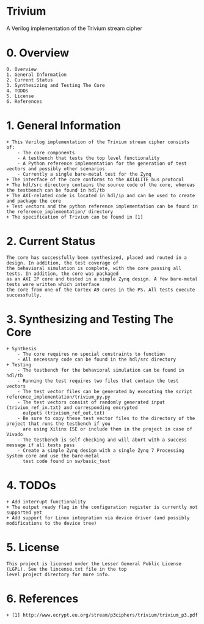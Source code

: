 # Trivium
A Verilog implementation of the Trivium stream cipher

# 0. Overview
    0. Overview
    1. General Information
    2. Current Status
    3. Synthesizing and Testing The Core
    4. TODOs
    5. License
    6. References
	

# 1. General Information
    + This Verilog implementation of the Trivium stream cipher consists of:
        - The core components
        - A testbench that tests the top level functionality
        - A Python reference implementation for the generation of test vectors and possibly other scenarios
        - Currently a single bare-metal test for the Zynq
    + The interface of the core conforms to the AXI4LITE bus protocol
    + The hdl/src directory contains the source code of the core, whereas the testbench can be found in hdl/tb
    + The AXI-related code is located in hdl/ip and can be used to create and package the core
    + Test vectors and the python reference implementation can be found in the reference_implementation/ directory
    + The specification of Trivium can be found in [1]
	
# 2. Current Status
    The core has successfully been synthesized, placed and routed in a design. In addition, the test coverage of
    the behavioral simulation is complete, with the core passing all tests. In addition, the core was packaged
    as an AXI IP core and tested in a simple Zynq design. A few bare-metal tests were written which interface
    the core from one of the Cortex A9 cores in the PS. All tests execute successfully.
    
# 3. Synthesizing and Testing The Core
    + Synthesis
        - The core requires no special constraints to function
        - All necessary code can be found in the hdl/src directory
    + Testing
        - The testbench for the behavioral simulation can be found in hdl/tb
        - Running the test requires two files that contain the test vectors
        - The test vector files can be generated by executing the script reference_implementation/trivium_py.py
        - The test vectors consist of randomly generated input (trivium_ref_in.txt) and corresponding encrypted
          outputs (trivisum_ref_out.txt)
        - Be sure to copy these test vector files to the directory of the project that runs the testbench if you
          are using Xilinx ISE or include them in the project in case of Vivado
        - The testbench is self checking and will abort with a success message if all tests pass
        - Create a simple Zynq design with a single Zynq 7 Processing System core and use the bare-metal 
          test code found in sw/basic_test
		
# 4. TODOs
    + Add interrupt functionality
    + The output ready flag in the configuration register is currently not supported yet
    + Add support for Linux integration via device driver (and possibly modifications to the device tree)

# 5. License
    This project is licensed under the Lesser General Public License (LGPL). See the lincense.txt file in the top
    level project directory for more info.

# 6. References
    + [1] http://www.ecrypt.eu.org/stream/p3ciphers/trivium/trivium_p3.pdf
